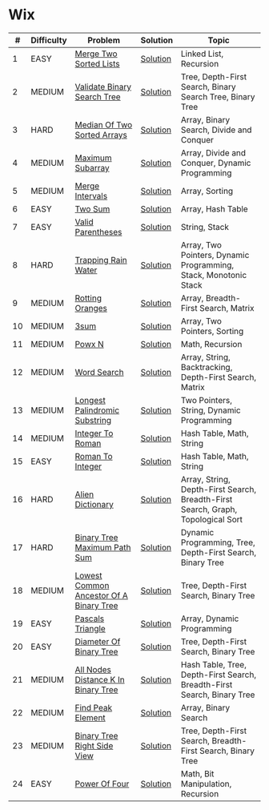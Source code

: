 # Wix

| # | Difficulty | Problem | Solution | Topic |
|---|------------|---------|----------|--------|
| 1 | EASY | [Merge Two Sorted Lists](https://leetcode.com/problems/merge-two-sorted-lists) | [Solution](../coding/datastructures/linkedList/LinkedList.java) | Linked List, Recursion |
| 2 | MEDIUM | [Validate Binary Search Tree](https://leetcode.com/problems/validate-binary-search-tree) | [Solution](../coding/datastructures/binaryTree/Solutions.java) | Tree, Depth-First Search, Binary Search Tree, Binary Tree |
| 3 | HARD | [Median Of Two Sorted Arrays](https://leetcode.com/problems/median-of-two-sorted-arrays) | [Solution](../coding/algorithms/SearchingAlgorithms.java) | Array, Binary Search, Divide and Conquer |
| 4 | MEDIUM | [Maximum Subarray](https://leetcode.com/problems/maximum-subarray) | [Solution](../coding/datastructures/arrays/SubArrays.java) | Array, Divide and Conquer, Dynamic Programming |
| 5 | MEDIUM | [Merge Intervals](https://leetcode.com/problems/merge-intervals) | [Solution](../coding/datastructures/arrays/SubArrays.java) | Array, Sorting |
| 6 | EASY | [Two Sum](https://leetcode.com/problems/two-sum) | [Solution](../coding/datastructures/hashMapAndSet/Solutions.java) | Array, Hash Table |
| 7 | EASY | [Valid Parentheses](https://leetcode.com/problems/valid-parentheses) | [Solution](../coding/datastructures/stackAndQueue/Solution.java) | String, Stack |
| 8 | HARD | [Trapping Rain Water](https://leetcode.com/problems/trapping-rain-water) | [Solution](../coding/datastructures/stackAndQueue/MinStack.java) | Array, Two Pointers, Dynamic Programming, Stack, Monotonic Stack |
| 9 | MEDIUM | [Rotting Oranges](https://leetcode.com/problems/rotting-oranges) | [Solution](../coding/datastructures/graph/BFSSolution.java) | Array, Breadth-First Search, Matrix |
| 10 | MEDIUM | [3sum](https://leetcode.com/problems/3sum) | [Solution](../coding/algorithms/TwoPointerSum.java) | Array, Two Pointers, Sorting |
| 11 | MEDIUM | [Powx N](https://leetcode.com/problems/powx-n) | [Solution](../coding/algorithms/recursionAndBacktracking/MyPow.java) | Math, Recursion |
| 12 | MEDIUM | [Word Search](https://leetcode.com/problems/word-search) | [Solution](../coding/algorithms/recursionAndBacktracking/WordSearch.java) | Array, String, Backtracking, Depth-First Search, Matrix |
| 13 | MEDIUM | [Longest Palindromic Substring](https://leetcode.com/problems/longest-palindromic-substring) | [Solution](../coding/algorithms/twoPointerAndSlidingWindow/LongestPalindromic.java) | Two Pointers, String, Dynamic Programming |
| 14 | MEDIUM | [Integer To Roman](https://leetcode.com/problems/integer-to-roman) | [Solution](../coding/datastructures/arrays/IntegerToRoman.java) | Hash Table, Math, String |
| 15 | EASY | [Roman To Integer](https://leetcode.com/problems/roman-to-integer) | [Solution](../coding/datastructures/arrays/RomanToInt.java) | Hash Table, Math, String |
| 16 | HARD | [Alien Dictionary](https://leetcode.com/problems/alien-dictionary) | [Solution](../coding/datastructures/graph/TopologicalSorting.java) | Array, String, Depth-First Search, Breadth-First Search, Graph, Topological Sort |
| 17 | HARD | [Binary Tree Maximum Path Sum](https://leetcode.com/problems/binary-tree-maximum-path-sum) | [Solution](../coding/datastructures/binaryTree/Solutions.java) | Dynamic Programming, Tree, Depth-First Search, Binary Tree |
| 18 | MEDIUM | [Lowest Common Ancestor Of A Binary Tree](https://leetcode.com/problems/lowest-common-ancestor-of-a-binary-tree) | [Solution](../coding/datastructures/binaryTree/Solutions.java) | Tree, Depth-First Search, Binary Tree |
| 19 | EASY | [Pascals Triangle](https://leetcode.com/problems/pascals-triangle) | [Solution](../coding/algorithms/dynamicProgramming/PascalTriangle.java) | Array, Dynamic Programming |
| 20 | EASY | [Diameter Of Binary Tree](https://leetcode.com/problems/diameter-of-binary-tree) | [Solution](../coding/datastructures/binaryTree/DiameterOfBinaryTree.java) | Tree, Depth-First Search, Binary Tree |
| 21 | MEDIUM | [All Nodes Distance K In Binary Tree](https://leetcode.com/problems/all-nodes-distance-k-in-binary-tree) | [Solution](../coding/datastructures/binaryTree/Solutions.java) | Hash Table, Tree, Depth-First Search, Breadth-First Search, Binary Tree |
| 22 | MEDIUM | [Find Peak Element](https://leetcode.com/problems/find-peak-element) | [Solution](../coding/algorithms/SearchingAlgorithms.java) | Array, Binary Search |
| 23 | MEDIUM | [Binary Tree Right Side View](https://leetcode.com/problems/binary-tree-right-side-view) | [Solution](../coding/datastructures/binaryTree/Traversals.java) | Tree, Depth-First Search, Breadth-First Search, Binary Tree |
| 24 | EASY | [Power Of Four](https://leetcode.com/problems/power-of-four) | [Solution](../coding/algorithms/miscellaneous/PowerOfFour.java) | Math, Bit Manipulation, Recursion |
